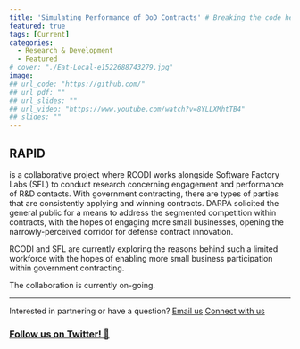 ```yaml
---
title: 'Simulating Performance of DoD Contracts' # Breaking the code here for draft
featured: true
tags: [Current]
categories:
  - Research & Development
  - Featured
# cover: "./Eat-Local-e1522688743279.jpg"
image:
## url_code: "https://github.com/"
## url_pdf: ""
## url_slides: ""
## url_video: "https://www.youtube.com/watch?v=8YLLXMhtTB4"
## slides: ""
---
```


## RAPID
 is a collaborative project where RCODI works alongside Software Factory Labs (SFL) to conduct research concerning engagement and performance of R&D contacts. With government contracting, there are types of parties that are consistently applying and winning contracts. DARPA solicited the general public for a means to address the segmented competition within contracts, with the hopes of engaging more small businesses, opening the narrowly-perceived corridor for defense contract innovation.

RCODI and SFL are currently exploring the reasons behind such a limited workforce with the hopes of enabling more small business participation within government contracting.

The collaboration is currently on-going.


---
Interested in partnering or have a question?
[Email us](mailto:sbrunswi@purdue.edu)
[Connect with us](https://www.facebook.com/OpenDigitalPurdue/)
### [Follow us on Twitter! 🙌](https://twitter.com/purdue_rcodi)
